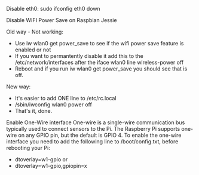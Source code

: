 Disable eth0:
sudo ifconfig eth0 down

Disable WIFI Power Save on Raspbian Jessie

Old way - Not working:
- Use iw wlan0 get power_save to see if the wifi power save feature is enabled or not
- If you want to permantently disable it add this to the /etc/network/interfaces after the iface wlan0 line wireless-power off
- Reboot and if you run iw wlan0 get power_save you should see that is off.

New way:
- It's easier to add ONE line to /etc/rc.local
- /sbin/iwconfig wlan0 power off
- That's it, done.

Enable One-Wire interface
One-wire is a single-wire communication bus typically used to connect sensors to the Pi.
The Raspberry Pi supports one-wire on any GPIO pin, but the default is GPIO 4.
To enable the one-wire interface you need to add the following line to /boot/config.txt, before rebooting your Pi:
  - dtoverlay=w1-gpio
or
  - dtoverlay=w1-gpio,gpiopin=x
